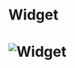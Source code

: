 # Widget
# ![Widget](https://user-images.githubusercontent.com/72731735/117034767-d397b300-ad2d-11eb-8933-516de7e19f65.png)

